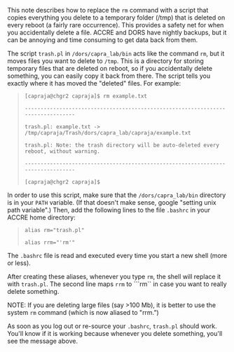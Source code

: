 This note describes how to replace the ```rm``` command with a script that copies everything you delete to a temporary folder (/tmp) that is deleted on every reboot (a fairly rare occurrence). This provides a safety net for when you accidentally delete a file. ACCRE and DORS have nightly backups, but it can be annoying and time consuming to get data back from them.

The script ```trash.pl``` in ```/dors/capra_lab/bin``` acts like the command ```rm```, but it moves files you want to delete to ```/tmp```. This is a directory for storing temporary files that are deleted on reboot, so if you accidentally delete something, you can easily copy it back from there. The script tells you exactly where it has moved the "deleted" files. For example:
> ```[capraja@chgr2 capraja]$ rm example.txt```
>
> ```--------------------------------------------------------------------------------```
>
> ```trash.pl: example.txt -> /tmp/capraja/Trash/dors/capra_lab/capraja/example.txt```
>
> ```trash.pl: Note: the trash directory will be auto-deleted every reboot, without warning.```
>
> ```--------------------------------------------------------------------------------```
>
> ```[capraja@chgr2 capraja]$```


In order to use this script, make sure that the ```/dors/capra_lab/bin``` directory is in your ```PATH``` variable. (If that doesn't make sense, google "setting unix path variable".) Then, add the following lines to the file ```.bashrc``` in your ACCRE home directory:
> ```alias rm="trash.pl"```
>
> ```alias rrm="'rm'"```

The ```.bashrc``` file is read and executed every time you start a new shell (more or less). 

After creating these aliases, whenever you type ```rm```, the shell will replace it with ```trash.pl```. The second line maps ```rrm``` to ```rm`` in case you want to really delete something. 

NOTE: If you are deleting large files (say >100 Mb), it is better to use the system ```rm``` command (which is now aliased to "rrm.”)

As soon as you log out or re-source your ```.bashrc```, ```trash.pl``` should work. You'll know if it is working because whenever you delete something, you'll see the message above.
